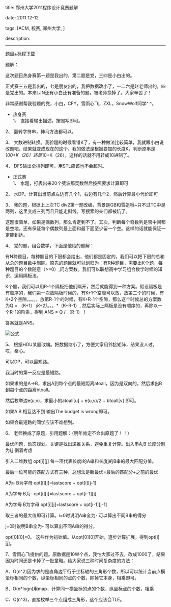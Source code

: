 title: 郑州大学2011程序设计竞赛题解

date: 2011 12-12

tags: [ACM, 校赛, 郑州大学, ]

description: 

---
[ 题目+标程下载 ](http://ishare.iask.sina.com.cn/f/22057494.html)

题解： 

这次题目热身赛第一题是我出的，第二题是党，三四是小白出的。 

正式赛三五是我出的，七是朋友出的，我把数据改小了，一二六是赵老师出的，四是党出的。本来LJN还有小白还有准备的题，被老师换掉了。大家辛苦了！ 

非常感谢帮我验题的党，小白，CFY，雪雨心飞，ZXL，SnowWolf同学^ ^。 

  * 热身赛   
1、 直接看输出描述，按照写即可。 

2、 翻转字符串，神马方法都可以。 

3、 大数进制转换。我验题的时候看错K了，有一种做法比较简单，我就跟小白说改题吧，结果就变成现在的这个。我的做法是根据要加的长度K，判断原串是*100+K（26）还是*10+K（26），这样的话就不用转成10进制了。 

4、 DFS输出全排列即可。用STL应该也不会超时。 

  * 正式赛   
1、 水题，打表出来20个斐波那契数然后按照要求计算即可 

2、 水DP。计算出当前点左边有几个1，右边有几个2，然后计算最小代价即可 

3、 我的题，根据上上次TC div2第一题改编，背景是GB和雪姐哦~只不过TC中是两列，这里变成三列而且只能走斜线。写搜索的亲们都被坑了。 

这题很简单，如果是偶数列，那么肯定到不了。其次，判断每个奇数列是否中间都是空地，还有保证每个偶数列最上面和最下面至少留一个空。这样的话就能保证一定能到达。 

4、 党的题，组合数学，下面是他给的题解： 

有N种题目，每种题目的下限都会给出，他们都是固定的，我们可以把下限的总和从总的题目数中删除。原先的题目就可以划归为：有R种题目，需要出K个题，每种题目的个数随意（>=0）,问方案数。我们可以联想高中学习组合数学时候的知识，运用隔板法。 

K个题，我们可以用R-1个隔板把他们隔开，然后就能得到一种方案。假设隔板是有顺序的，我们第一次放隔板时候的，有K+1个空隙可以放，放第二个的时候，有K+2个空隙。。。。。放第R-1个的时候，有K+R-1个空隙，那么这个时候总的方案数为Q = （K+1）*（K+2）*。。。*（K+R-1）, 然后实际上隔板是没有顺序的，再除以一个R-1的阶乘，得到 ANS = Q / （R-1）！ 

答案就是ANS。 

![公式](http://farm8.staticflickr.com/7032/6499381365_55a7076516_b.jpg)

5、 根据HDU某题改编。把数据缩小了，方便大家用邻接矩阵，结果没人过，哎，桑心。 

可以DP，可以最短路。 

我当时的第一反应是最短路。 

如果求的是A->B，求出A到每个点的最短距离atoall，因为是双向的，然后求出B到每个点的距离btoall。 

然后枚举边e(u,v)，求最小的atoall[u] + e(u,v)/2 + btoall[v] 即可。 

如果A B 相互达不到 输出The budget is wrong即可。 

如果会最短路的同学应该不难想到。 

6、 老师换成了原题，引用题解：（明年肯定不会出原题了！！） 

最优问题，动态规划。关键是找出递推关系，避免重复计算。出入串A,B 长度分别为i,j 倒着考虑 

引入二维数组 opt[i][j] 每一项代表长度i的A串和长度j的B串的最大匹配分值。 

最后一位可能的匹配方式有三种，总想法是新最优=最后的匹配分+之前的最优 

A为- B为字母 opt[i][j]=lastscore + opt[i][j-1] 

A为字母 B为- opt[i][j]=lastscore + opt[i-1][j] 

A为字母 B为字母 opt[i][j]=lastscore + opt[i-1][j-1] 

取三者的最大值即可计算。i=0时说明A串全为- 可以算出不同B串的得分 

j=0时说明B串全为- 可以算出不同A串的得分。 

opt[0][0]=0。 这些作为初始值。从opt[0][0]开始，逐步计算扩展，得到opt[i][j]。 

7、雪雨心飞提供的题。原数据是10W个点，我怕大家过不去，改成1000了，结果因为时间还是卡掉了一批童鞋。给大家说三种时间复杂度的方法： 

A、O(n^2)因为求的是直角边平行于坐标轴的三角形个数，所以可以统计当前点横坐标相同的个数，纵坐标相同的点的个数，除掉它本身，相乘即可。 

B、O(n*logn)用map，计算同一横坐标的点的个数，纵坐标点的个数，相乘 

C、O(n^3)，直接枚举三个点组成三角形，这个应该会TLE。 
